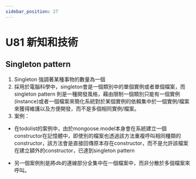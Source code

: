 ```yaml
---
sidebar_position: 27
---
```


# U81 新知和技術




## Singleton pattern
1. Singleton 強調著某種事物的數量為一個
2. 採用於電腦科學中，singleton會是一個類別中的單個實例或者單個檔案，而singleton pattern 則是一種開發風格，藉由限制一個類別只能有一個實例(instance)或者一個檔案來簡化系統對於某個實例的依賴集中於一個實例/檔案來獲得維護以及方便開發，而不是多個相同實例/檔案。
3. 案例：
  - 在todolist的案例中，由於mongoose.model本身會在系統建立一個constructor在記憶體中，即使別的檔案也透過該方法重複呼叫相同種類的constructor，該方法會是直接回傳原本存在constructor，而不是允許該檔案在建立額外的constructor，已達到singleton pattern 

  - 另一個案例則是將db的連線部分全集中在一個檔案中，而非分散於多個檔案來呼叫。
